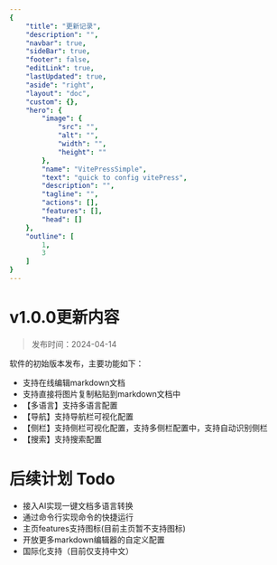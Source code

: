 ```yaml
---
{
    "title": "更新记录",
    "description": "",
    "navbar": true,
    "sideBar": true,
    "footer": false,
    "editLink": true,
    "lastUpdated": true,
    "aside": "right",
    "layout": "doc",
    "custom": {},
    "hero": {
        "image": {
            "src": "",
            "alt": "",
            "width": "",
            "height": ""
        },
        "name": "VitePressSimple",
        "text": "quick to config vitePress",
        "description": "",
        "tagline": "",
        "actions": [],
        "features": [],
        "head": []
    },
    "outline": [
        1,
        3
    ]
}
---
```


# v1.0.0更新内容

> 发布时间：2024-04-14

软件的初始版本发布，主要功能如下：

* 支持在线编辑markdown文档
* 支持直接将图片复制粘贴到markdown文档中
* 【多语言】支持多语言配置
* 【导航】支持导航栏可视化配置
* 【侧栏】支持侧栏可视化配置，支持多侧栏配置中，支持自动识别侧栏
* 【搜索】支持搜索配置

# 后续计划 Todo

* 接入AI实现一键文档多语言转换
* 通过命令行实现命令的快捷运行
* 主页features支持图标(目前主页暂不支持图标)
* 开放更多markdown编辑器的自定义配置
* 国际化支持（目前仅支持中文）
